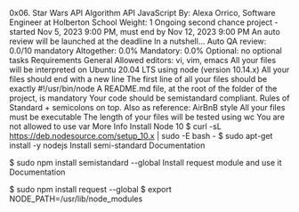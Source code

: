 0x06. Star Wars API
Algorithm
API
JavaScript
 By: Alexa Orrico, Software Engineer at Holberton School
 Weight: 1
 Ongoing second chance project - started Nov 5, 2023 9:00 PM, must end by Nov 12, 2023 9:00 PM
 An auto review will be launched at the deadline
In a nutshell…
Auto QA review: 0.0/10 mandatory
Altogether:  0.0%
Mandatory: 0.0%
Optional: no optional tasks
Requirements
General
Allowed editors: vi, vim, emacs
All your files will be interpreted on Ubuntu 20.04 LTS using node (version 10.14.x)
All your files should end with a new line
The first line of all your files should be exactly #!/usr/bin/node
A README.md file, at the root of the folder of the project, is mandatory
Your code should be semistandard compliant. Rules of Standard + semicolons on top. Also as reference: AirBnB style
All your files must be executable
The length of your files will be tested using wc
You are not allowed to use var
More Info
Install Node 10
$ curl -sL https://deb.nodesource.com/setup_10.x | sudo -E bash -
$ sudo apt-get install -y nodejs
Install semi-standard
Documentation

$ sudo npm install semistandard --global
Install request module and use it
Documentation

$ sudo npm install request --global
$ export NODE_PATH=/usr/lib/node_modules
